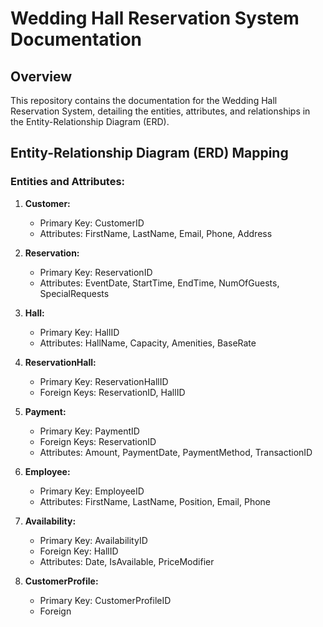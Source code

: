 # Wedding Hall Reservation System Documentation

## Overview

This repository contains the documentation for the Wedding Hall Reservation System, detailing the entities, attributes, and relationships in the Entity-Relationship Diagram (ERD).

## Entity-Relationship Diagram (ERD) Mapping

### Entities and Attributes:

1. **Customer:**
   - Primary Key: CustomerID
   - Attributes: FirstName, LastName, Email, Phone, Address

2. **Reservation:**
   - Primary Key: ReservationID
   - Attributes: EventDate, StartTime, EndTime, NumOfGuests, SpecialRequests

3. **Hall:**
   - Primary Key: HallID
   - Attributes: HallName, Capacity, Amenities, BaseRate

4. **ReservationHall:**
   - Primary Key: ReservationHallID
   - Foreign Keys: ReservationID, HallID

5. **Payment:**
   - Primary Key: PaymentID
   - Foreign Keys: ReservationID
   - Attributes: Amount, PaymentDate, PaymentMethod, TransactionID

6. **Employee:**
   - Primary Key: EmployeeID
   - Attributes: FirstName, LastName, Position, Email, Phone

7. **Availability:**
   - Primary Key: AvailabilityID
   - Foreign Key: HallID
   - Attributes: Date, IsAvailable, PriceModifier

8. **CustomerProfile:**
   - Primary Key: CustomerProfileID
   - Foreign
